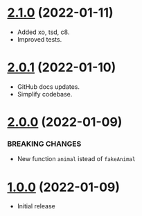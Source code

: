 <a name="2.1.0"></a>
# [2.1.0](https://github.com/faker-javascript/animal) (2022-01-11)
* Added xo, tsd, c8.
* Improved tests.

<a name="2.0.1"></a>
# [2.0.1](https://github.com/faker-javascript/animal) (2022-01-10)
* GitHub docs updates.
* Simplify codebase.

<a name="2.0.0"></a>
# [2.0.0](https://github.com/faker-javascript/animal) (2022-01-09)

### BREAKING CHANGES

* New function `animal` istead of `fakeAnimal`

<a name="1.0.0"></a>
# [1.0.0](https://github.com/faker-javascript/animal) (2022-01-09)
* Initial release
